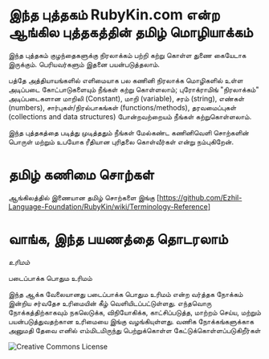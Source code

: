 இந்த புத்தகம் RubyKin.com என்ற ஆங்கில புத்தகத்தின் தமிழ் மொழியாக்கம் 
==
இந்த புத்தகம் குழந்தைகளுக்கு நிரலாக்கம் பற்றி கற்று கொள்ள துணை கையேடாக இருக்கும். பெரியவர்களும் இதனை பயன்படுத்தலாம்.

பத்தே அத்தியாயங்களில் எளிமையாக பல கணினி நிரலாக்க மொழிகளில் உள்ள அடிப்படை கோட்பாடுகளையும் நீங்கள் கற்று கொள்ளலாம்; புரோக்ராமிங் "நிரலாக்கம்" அடிப்படைகளான மாறிலி (Constant), மாறி (variable), சரம் (string), எண்கள் (numbers), சார்புகள்/நிரல்பாகங்கள் (functions/methods), தரவமைப்புகள் (collections and data structures) போன்றவற்றையம் நீங்கள் கற்றுகொள்ளலாம்.

இந்த புத்தகத்தை படித்து முடித்ததும் நீங்கள் மேல்கண்ட கணினிவெளி சொற்களின் பொருள் மற்றும் உபயோக ரீதியான புரிதலை கொள்வீர்கள் என்று நம்புகிறேன்.

தமிழ் கணிமை சொற்கள்
==
ஆங்கிலத்தில் இணையான தமிழ் சொற்களை இங்கு [https://github.com/Ezhil-Language-Foundation/RubyKin/wiki/Terminology-Reference]

வாங்க, இந்த பயணத்தை தொடரலாம் 
==
_உரிமம்_

படைப்பாக்க பொதும உரிமம்

இந்த ஆக்க வேலையானது படைப்பாக்க பொதும உரிமம் என்ற வர்த்தக நோக்கம் இன்றிய சர்வதேச உரிமையின் கீழ் வெளியிடப்பட்டுள்ளது. எந்தவொரு நோக்கத்திற்காகவும் நகலெடுக்க, விநியோகிக்க, காட்சிப்படுத்த, மாற்றம் செய்ய, மற்றும் பயன்படுத்துவதற்கான உரிமையை இங்கு வழங்கியுள்ளது. வணிக நோக்கங்களுக்காக அனுமதி தேவை எனில் எம்மிடமிருந்து பெற்றுக்கொள்ள கேட்டுக்கொள்ளப்படுகிறீர்கள்

 ![Creative Commons License]( https://i.creativecommons.org/l/by-nc/4.0/88x31.png)
